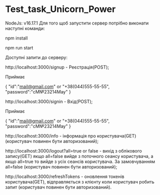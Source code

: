 # Test_task_Unicorn_Power
NodeJs: v16.17.1
Для того щоб запустити сервер потрібно виконати наступні команди:

npm install

npm run start

Доступні запити до серверу:

http://localhost:3000/signup - Реєстрація(POST);

Приймає

{
    "id":"mail@gmail.com" or "+38(044)555-55-55", 
    "password":"сМ№23214Мау"
}

http://localhost:3000/signin - Вхід(POST);

Приймає

{
    "id":"mail@gmail.com" or "+38(044)555-55-55", 
    "password":"сМ№23214Мау"
}

http://localhost:3000/info - інформація про користувача(GET) (користувач повинен бути авторизований);

http://localhost:3000/logout?all=true or false - вихід з облікового запису(GET) якщо all=false вийде з поточного сеансу користувача, 
а якщо all=true то вийде з усіх сеансів користувача. За замовчуванням all=false (користувач повинен бути авторизований);

http://localhost:3000/refreshTokens - оновлення токенів користувача(GET), 
відправляється з клієнту коли користувач робить запит (користувач повинен бути авторизований).



